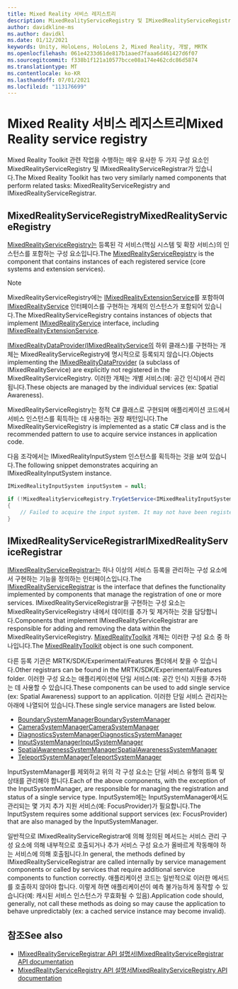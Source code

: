 ```yaml
---
title: Mixed Reality 서비스 레지스트리
description: MixedRealityServiceRegistry 및 IMixedRealityServiceRegistrar에 대한 설명서
author: davidkline-ms
ms.author: davidkl
ms.date: 01/12/2021
keywords: Unity, HoloLens, HoloLens 2, Mixed Reality, 개발, MRTK
ms.openlocfilehash: 061e4233d61de817b1aaed7faaa6d461427d6f07
ms.sourcegitcommit: f338b1f121a10577bcce08a174e462cdc86d5874
ms.translationtype: MT
ms.contentlocale: ko-KR
ms.lasthandoff: 07/01/2021
ms.locfileid: "113176699"
---
```

# <a name="mixed-reality-service-registry"></a><span data-ttu-id="0b585-104">Mixed Reality 서비스 레지스트리</span><span class="sxs-lookup"><span data-stu-id="0b585-104">Mixed Reality service registry</span></span>

<span data-ttu-id="0b585-105">Mixed Reality Toolkit 관련 작업을 수행하는 매우 유사한 두 가지 구성 요소인 MixedRealityServiceRegistry 및 IMixedRealityServiceRegistrar가 있습니다.</span><span class="sxs-lookup"><span data-stu-id="0b585-105">The Mixed Reality Toolkit has two very similarly named components that perform related tasks: MixedRealityServiceRegistry and IMixedRealityServiceRegistrar.</span></span>

## <a name="mixedrealityserviceregistry"></a><span data-ttu-id="0b585-106">MixedRealityServiceRegistry</span><span class="sxs-lookup"><span data-stu-id="0b585-106">MixedRealityServiceRegistry</span></span>

<span data-ttu-id="0b585-107">[MixedRealityServiceRegistry는](xref:Microsoft.MixedReality.Toolkit.MixedRealityServiceRegistry) 등록된 각 서비스(핵심 시스템 및 확장 서비스)의 인스턴스를 포함하는 구성 요소입니다.</span><span class="sxs-lookup"><span data-stu-id="0b585-107">The [MixedRealityServiceRegistry](xref:Microsoft.MixedReality.Toolkit.MixedRealityServiceRegistry) is the component that contains instances of each registered service (core systems and extension services).</span></span>

> [!NOTE]
> <span data-ttu-id="0b585-108">MixedRealityServiceRegistry에는 [IMixedRealityExtensionService](xref:Microsoft.MixedReality.Toolkit.IMixedRealityExtensionService)를 포함하여 [IMixedRealityService](xref:Microsoft.MixedReality.Toolkit.IMixedRealityService) 인터페이스를 구현하는 개체의 인스턴스가 포함되어 있습니다.</span><span class="sxs-lookup"><span data-stu-id="0b585-108">The MixedRealityServiceRegistry contains instances of objects that implement [IMixedRealityService](xref:Microsoft.MixedReality.Toolkit.IMixedRealityService) interface, including [IMixedRealityExtensionService](xref:Microsoft.MixedReality.Toolkit.IMixedRealityExtensionService).</span></span>
>
><span data-ttu-id="0b585-109">[IMixedRealityDataProvider(IMixedRealityService의](xref:Microsoft.MixedReality.Toolkit.IMixedRealityDataProvider) 하위 클래스)를 구현하는 개체는 MixedRealityServiceRegistry에 명시적으로 등록되지 않습니다.</span><span class="sxs-lookup"><span data-stu-id="0b585-109">Objects implementing the [IMixedRealityDataProvider](xref:Microsoft.MixedReality.Toolkit.IMixedRealityDataProvider) (a subclass of IMixedRealityService) are explicitly not registered in the MixedRealityServiceRegistry.</span></span> <span data-ttu-id="0b585-110">이러한 개체는 개별 서비스(예: 공간 인식)에서 관리됩니다.</span><span class="sxs-lookup"><span data-stu-id="0b585-110">These objects are managed by the individual services (ex: Spatial Awareness).</span></span>

<span data-ttu-id="0b585-111">MixedRealityServiceRegistry는 정적 C# 클래스로 구현되며 애플리케이션 코드에서 서비스 인스턴스를 획득하는 데 사용하는 권장 패턴입니다.</span><span class="sxs-lookup"><span data-stu-id="0b585-111">The MixedRealityServiceRegistry is implemented as a static C# class and is the recommended pattern to use to acquire service instances in application code.</span></span>

<span data-ttu-id="0b585-112">다음 조각에서는 IMixedRealityInputSystem 인스턴스를 획득하는 것을 보여 있습니다.</span><span class="sxs-lookup"><span data-stu-id="0b585-112">The following snippet demonstrates acquiring an IMixedRealityInputSystem instance.</span></span>

```c#
IMixedRealityInputSystem inputSystem = null;

if (!MixedRealityServiceRegistry.TryGetService<IMixedRealityInputSystem>(out inputSystem))
{
    // Failed to acquire the input system. It may not have been registered
}
```

## <a name="imixedrealityserviceregistrar"></a><span data-ttu-id="0b585-113">IMixedRealityServiceRegistrar</span><span class="sxs-lookup"><span data-stu-id="0b585-113">IMixedRealityServiceRegistrar</span></span>

<span data-ttu-id="0b585-114">[IMixedRealityServiceRegistrar는](xref:Microsoft.MixedReality.Toolkit.IMixedRealityServiceRegistrar) 하나 이상의 서비스 등록을 관리하는 구성 요소에서 구현하는 기능을 정의하는 인터페이스입니다.</span><span class="sxs-lookup"><span data-stu-id="0b585-114">The [IMixedRealityServiceRegistrar](xref:Microsoft.MixedReality.Toolkit.IMixedRealityServiceRegistrar) is the interface that defines the functionality implemented by components that manage the registration of one or more services.</span></span> <span data-ttu-id="0b585-115">IMixedRealityServiceRegistrar을 구현하는 구성 요소는 MixedRealityServiceRegistry 내에서 데이터를 추가 및 제거하는 것을 담당합니다.</span><span class="sxs-lookup"><span data-stu-id="0b585-115">Components that implement IMixedRealityServiceRegistrar are responsible for adding and removing the data within the MixedRealityServiceRegistry.</span></span> <span data-ttu-id="0b585-116">[MixedRealityToolkit](xref:Microsoft.MixedReality.Toolkit.MixedRealityToolkit) 개체는 이러한 구성 요소 중 하나입니다.</span><span class="sxs-lookup"><span data-stu-id="0b585-116">The [MixedRealityToolkit](xref:Microsoft.MixedReality.Toolkit.MixedRealityToolkit) object is one such component.</span></span>

<span data-ttu-id="0b585-117">다른 등록 기관은 MRTK/SDK/Experimental/Features 폴더에서 찾을 수 있습니다.</span><span class="sxs-lookup"><span data-stu-id="0b585-117">Other registrars can be found in the MRTK/SDK/Experimental/Features folder.</span></span> <span data-ttu-id="0b585-118">이러한 구성 요소는 애플리케이션에 단일 서비스(예: 공간 인식) 지원을 추가하는 데 사용할 수 있습니다.</span><span class="sxs-lookup"><span data-stu-id="0b585-118">These components can be used to add single service (ex: Spatial Awareness) support to an application.</span></span> <span data-ttu-id="0b585-119">이러한 단일 서비스 관리자는 아래에 나열되어 있습니다.</span><span class="sxs-lookup"><span data-stu-id="0b585-119">These single service managers are listed below.</span></span>

- [<span data-ttu-id="0b585-120">BoundarySystemManager</span><span class="sxs-lookup"><span data-stu-id="0b585-120">BoundarySystemManager</span></span>](xref:Microsoft.MixedReality.Toolkit.Experimental.Boundary.BoundarySystemManager)
- [<span data-ttu-id="0b585-121">CameraSystemManager</span><span class="sxs-lookup"><span data-stu-id="0b585-121">CameraSystemManager</span></span>](xref:Microsoft.MixedReality.Toolkit.Experimental.CameraSystem.CameraSystemManager)
- [<span data-ttu-id="0b585-122">DiagnosticsSystemManager</span><span class="sxs-lookup"><span data-stu-id="0b585-122">DiagnosticsSystemManager</span></span>](xref:Microsoft.MixedReality.Toolkit.Experimental.Diagnostics.DiagnosticsSystemManager)
- [<span data-ttu-id="0b585-123">InputSystemManager</span><span class="sxs-lookup"><span data-stu-id="0b585-123">InputSystemManager</span></span>](xref:Microsoft.MixedReality.Toolkit.Experimental.Input.InputSystemManager)
- [<span data-ttu-id="0b585-124">SpatialAwarenessSystemManager</span><span class="sxs-lookup"><span data-stu-id="0b585-124">SpatialAwarenessSystemManager</span></span>](xref:Microsoft.MixedReality.Toolkit.Experimental.SpatialAwareness.SpatialAwarenessSystemManager)
- [<span data-ttu-id="0b585-125">TeleportSystemManager</span><span class="sxs-lookup"><span data-stu-id="0b585-125">TeleportSystemManager</span></span>](xref:Microsoft.MixedReality.Toolkit.Experimental.Teleport.TeleportSystemManager)

<span data-ttu-id="0b585-126">InputSystemManager를 제외하고 위의 각 구성 요소는 단일 서비스 유형의 등록 및 상태를 관리해야 합니다.</span><span class="sxs-lookup"><span data-stu-id="0b585-126">Each of the above components, with the exception of the InputSystemManager, are responsible for managing the registration and status of a single service type.</span></span> <span data-ttu-id="0b585-127">InputSystem에는 InputSystemManager에서도 관리되는 몇 가지 추가 지원 서비스(예: FocusProvider)가 필요합니다.</span><span class="sxs-lookup"><span data-stu-id="0b585-127">The InputSystem requires some additional support services (ex: FocusProvider) that are also managed by the InputSystemManager.</span></span>

<span data-ttu-id="0b585-128">일반적으로 IMixedRealityServiceRegistrar에 의해 정의된 메서드는 서비스 관리 구성 요소에 의해 내부적으로 호출되거나 추가 서비스 구성 요소가 올바르게 작동해야 하는 서비스에 의해 호출됩니다.</span><span class="sxs-lookup"><span data-stu-id="0b585-128">In general, the methods defined by IMixedRealityServiceRegistrar are called internally by service management components or called by services that require additional service components to function correctly.</span></span> <span data-ttu-id="0b585-129">애플리케이션 코드는 일반적으로 이러한 메서드를 호출하지 않아야 합니다. 이렇게 하면 애플리케이션이 예측 불가능하게 동작할 수 있습니다(예: 캐시된 서비스 인스턴스가 무효화될 수 있음).</span><span class="sxs-lookup"><span data-stu-id="0b585-129">Application code should, generally, not call these methods as doing so may cause the application to behave unpredictably (ex: a cached service instance may become invalid).</span></span>

## <a name="see-also"></a><span data-ttu-id="0b585-130">참조</span><span class="sxs-lookup"><span data-stu-id="0b585-130">See also</span></span>

- [<span data-ttu-id="0b585-131">IMixedRealityServiceRegistrar API 설명서</span><span class="sxs-lookup"><span data-stu-id="0b585-131">IMixedRealityServiceRegistrar API documentation</span></span>](xref:Microsoft.MixedReality.Toolkit.IMixedRealityServiceRegistrar)
- [<span data-ttu-id="0b585-132">MixedRealityServiceRegistry API 설명서</span><span class="sxs-lookup"><span data-stu-id="0b585-132">MixedRealityServiceRegistry API documentation</span></span>](xref:Microsoft.MixedReality.Toolkit.MixedRealityServiceRegistry)
